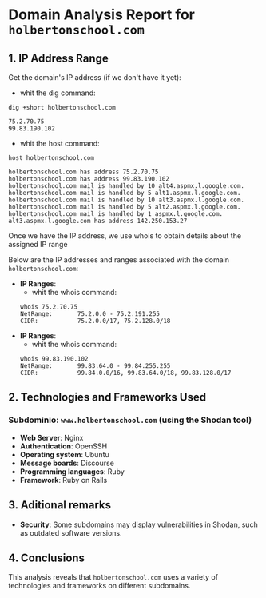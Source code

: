 # Domain Analysis Report for `holbertonschool.com`

## 1. IP Address Range
Get the domain's IP address (if we don't have it yet):
 - whit the dig command:
```
dig +short holbertonschool.com

75.2.70.75
99.83.190.102
```

 - whit the host command:
```
host holbertonschool.com

holbertonschool.com has address 75.2.70.75
holbertonschool.com has address 99.83.190.102
holbertonschool.com mail is handled by 10 alt4.aspmx.l.google.com.
holbertonschool.com mail is handled by 5 alt1.aspmx.l.google.com.
holbertonschool.com mail is handled by 10 alt3.aspmx.l.google.com.
holbertonschool.com mail is handled by 5 alt2.aspmx.l.google.com.
holbertonschool.com mail is handled by 1 aspmx.l.google.com.
alt3.aspmx.l.google.com has address 142.250.153.27
```

Once we have the IP address, we use whois to obtain details about the assigned IP range

Below are the IP addresses and ranges associated with the domain `holbertonschool.com`:

- **IP Ranges**:
  - whit the whois command:
  ```
  whois 75.2.70.75
  NetRange:       75.2.0.0 - 75.2.191.255
  CIDR:           75.2.0.0/17, 75.2.128.0/18
  ```
- **IP Ranges**:
  - whit the whois command:
  ```
  whois 99.83.190.102
  NetRange:       99.83.64.0 - 99.84.255.255
  CIDR:           99.84.0.0/16, 99.83.64.0/18, 99.83.128.0/17
  ```

## 2. Technologies and Frameworks Used

### Subdominio: `www.holbertonschool.com` (using the Shodan tool)
- **Web Server**: Nginx
- **Authentication**: OpenSSH
- **Operating system**: Ubuntu
- **Message boards**: Discourse
- **Programming languages**: Ruby
- **Framework**: Ruby on Rails

## 3. Aditional remarks

- **Security**: Some subdomains may display vulnerabilities in Shodan, such as outdated software versions.

## 4. Conclusions

This analysis reveals that `holbertonschool.com` uses a variety of technologies and frameworks on different subdomains.
